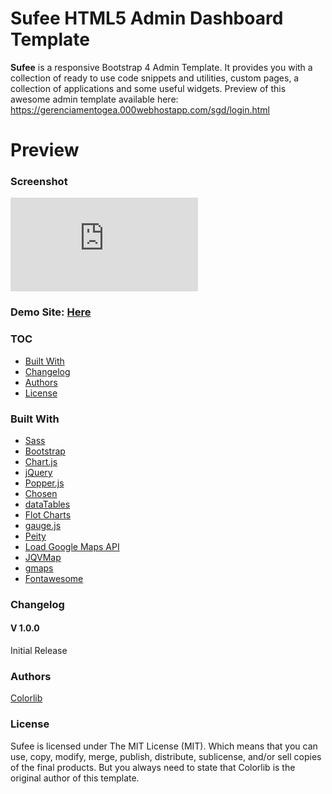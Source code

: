 # Sufee HTML5 Admin Dashboard Template
**Sufee** is a responsive Bootstrap 4 Admin Template. It provides you with a collection of ready to use code snippets and utilities, custom pages, a collection of applications and some useful widgets. Preview of this awesome admin template available here: https://gerenciamentogea.000webhostapp.com/sgd/login.html

# Preview

### Screenshot

![Sufee admin dashboard template preview](https://gerenciamentogea.000webhostapp.com/sgd/login.html)

### Demo Site: [Here](https://gerenciamentogea.000webhostapp.com/sgd/login.html)

### TOC
- [Built With](#built-with)
- [Changelog](#changelog)
- [Authors](#authors)
- [License](#license)

### Built With

- [Sass](http://sass-lang.com/)
- [Bootstrap](http://getbootstrap.com/)
- [Chart.js](http://www.chartjs.org/)
- [jQuery](https://jquery.com/)
- [Popper.js](https://popper.js.org/)
- [Chosen](https://harvesthq.github.io/chosen/)
- [dataTables](https://datatables.net/)
- [Flot Charts](http://www.flotcharts.org/)
- [gauge.js](http://bernii.github.io/gauge.js/)
- [Peity](http://benpickles.github.io/peity/)
- [Load Google Maps API](https://github.com/yuanqing/load-google-maps-api)
- [JQVMap](https://jqvmap.com/)
- [gmaps](https://hpneo.github.io/gmaps/)
- [Fontawesome](http://fontawesome.io/)


### Changelog
#### V 1.0.0
Initial Release
### Authors
[Colorlib](https://colorlib.com)
### License

Sufee is licensed under The MIT License (MIT). Which means that you can use, copy, modify, merge, publish, distribute, sublicense, and/or sell copies of the final products. But you always need to state that Colorlib is the original author of this template.
